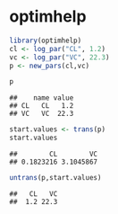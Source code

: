 optimhelp
=========

``` r
library(optimhelp)
cl <- log_par("CL", 1.2)
vc <- log_par("VC", 22.3)
p <- new_pars(cl,vc)
```

``` r
p
```

    ##    name value
    ## CL   CL   1.2
    ## VC   VC  22.3

``` r
start.values <- trans(p)
start.values
```

    ##        CL        VC 
    ## 0.1823216 3.1045867

``` r
untrans(p,start.values)
```

    ##   CL   VC 
    ##  1.2 22.3
